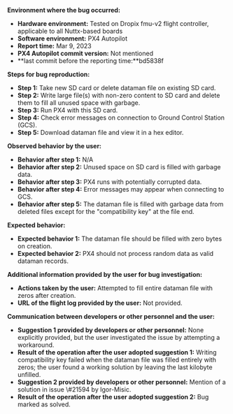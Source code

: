 **Environment where the bug occurred:**

- **Hardware environment:** Tested on Dropix fmu-v2 flight controller, applicable to all Nuttx-based boards
- **Software environment:** PX4 Autopilot
- **Report time:** Mar 9, 2023
- **PX4 Autopilot commit version:** Not mentioned
- **last commit before the reporting time:**bd5838f

**Steps for bug reproduction:**

- **Step 1:** Take new SD card or delete dataman file on existing SD card.
- **Step 2:** Write large file(s) with non-zero content to SD card and delete them to fill all unused space with garbage.
- **Step 3:** Run PX4 with this SD card.
- **Step 4:** Check error messages on connection to Ground Control Station (GCS).
- **Step 5:** Download dataman file and view it in a hex editor.

**Observed behavior by the user:**

- **Behavior after step 1:** N/A
- **Behavior after step 2:** Unused space on SD card is filled with garbage data.
- **Behavior after step 3:** PX4 runs with potentially corrupted data.
- **Behavior after step 4:** Error messages may appear when connecting to GCS.
- **Behavior after step 5:** The dataman file is filled with garbage data from deleted files except for the "compatibility key" at the file end.

**Expected behavior:**

- **Expected behavior 1:** The dataman file should be filled with zero bytes on creation.
- **Expected behavior 2:** PX4 should not process random data as valid dataman records.

**Additional information provided by the user for bug investigation:**

- **Actions taken by the user:** Attempted to fill entire dataman file with zeros after creation.
- **URL of the flight log provided by the user:** Not provided.

**Communication between developers or other personnel and the user:**

- **Suggestion 1 provided by developers or other personnel:** None explicitly provided, but the user investigated the issue by attempting a workaround.
- **Result of the operation after the user adopted suggestion 1:** Writing compatibility key failed when the dataman file was filled entirely with zeros; the user found a working solution by leaving the last kilobyte unfilled.
- **Suggestion 2 provided by developers or other personnel:** Mention of a solution in issue \\\#21594 by Igor-Misic.
- **Result of the operation after the user adopted suggestion 2:** Bug marked as solved.
